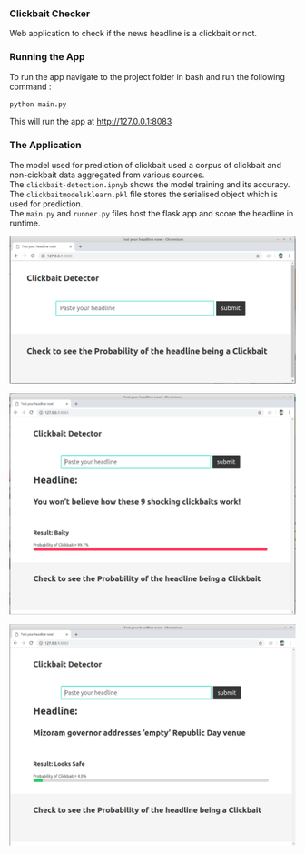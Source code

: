 ### Clickbait Checker
Web application to check if the news headline is a clickbait or not.



### Running  the App
To run the app  navigate to the project folder in bash and run the following command :

```bash
python main.py
```
This will run the app at  http://127.0.0.1:8083

### The Application

The model used for prediction of clickbait used a corpus of clickbait and non-cickbait data aggregated from various sources.<br>
The `clickbait-detection.ipnyb` shows the model training and its accuracy. The `clickbaitmodelsklearn.pkl` file stores the serialised object which is used for prediction.<br>
The `main.py` and `runner.py` files host the flask app and score the headline in runtime.<br>

<p align="center"><img src="https://github.com/Eklavya42/clickbait-webapp/blob/master/screenshots/img1.png?raw=true"/></p>
<p align="center"><img src="https://github.com/Eklavya42/clickbait-webapp/blob/master/screenshots/img2.png?raw=true"/></p>
<p align="center"><img src="https://github.com/Eklavya42/clickbait-webapp/blob/master/screenshots/img3.png?raw=true"/></p>
